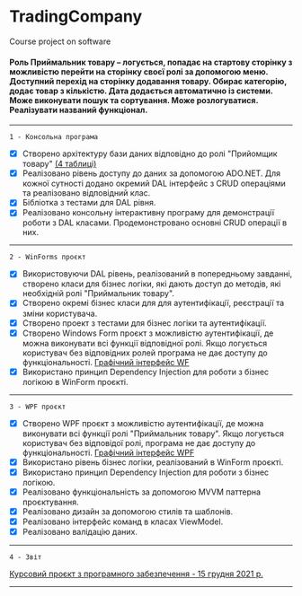 # TradingCompany
Course project on software
#### Роль Приймальник товару – логується, попадає на стартову сторінку з можливістю перейти на сторінку своєї ролі за допомогою меню. Доступний перехід на сторінку додавання товару. Обирає категорію, додає товар з кількістю. Дата додається автоматично із системи. Може виконувати пошук та сортування. Може розлогуватися. Реалізувати названий функціонал.
-----------------------------------------------------------------------------------------------------------------------------------------------------------------------------------

    1 - Консольна програма

- [x] Створено архітектуру бази даних відповідно до ролі "Прийомщик товару" [(4 таблиці)](https://github.com/vitalikkk19/TradingCompany/blob/master/TraidingCompanyDB.png)
- [x] Реалізовано рівень доступу до даних за  допомогою ADO.NET. Для кожної сутності додано окремий DAL інтерфейс з CRUD операціями та реалізовано відповідний клас.
- [x]  Бібліотка з тестами для DAL рівня.
- [x] Реалізовано консольну інтерактивну програму для демонстрації роботи з DAL класами. Продемонстровано основні CRUD операції в них.

-----------------------------------------------------------------------------------------------------------------------------------------------------------------------------------

    2 - WinForms проєкт

- [x] Використовуючи DAL рівень, реалізований в попередньому завданні, створено класи для бізнес логіки, які дають доступ до методів, які необхідній ролі "Приймальник товару".
- [x] Створено окремі бізнес класи для для аутентифікації, реєстрації та зміни користувача.
- [x] Створено проект з тестами для бізнес логіки та  аутентифікації.
- [x] Створено Windows Form проєкт з можливістю аутентифікації, де можна виконувати всі функції відповідної ролі. Якщо логується користувач без відповідних ролей програма не дає доступу до функціональності. [Графічний інтерфейс WF](https://github.com/vitalikkk19/TradingCompany/blob/master/WF_App.png)
- [x] Використано принцип Dependency Injection для роботи з бізнес логікою в WinForm проєкті.

-----------------------------------------------------------------------------------------------------------------------------------------------------------------------------------

    3 - WPF проєкт
 
- [x] Створено WPF проєкт з можливістю аутентифікації, де можна виконувати всі функції ролі "Приймальник товару". Якщо логується користувач без відповідої ролі, програма не дає доступу до функціональності. [Графічний інтерфейс WPF](https://github.com/vitalikkk19/TradingCompany/blob/master/WPF_App.png)
- [x] Використано рівень бізнес логіки, реалізований в WinForm проєкті. 
- [x] Використано принцип Dependency Injection для роботи з бізнес логікою.
- [x] Реалізовано функціональність за допомогою MVVM паттерна проєктування.
- [x] Реалізовано дизайн за допомогою стилів та шаблонів.
- [x] Реалізовано інтерфейс команд в класах ViewModel.
- [x] Реалізовано валідацію даних.   

-----------------------------------------------------------------------------------------------------------------------------------------------------------------------------------

    4 - Звіт

[Курсовий проєкт з програмного забезпечення - 15 грудня 2021 р.](https://github.com/vitalikkk19/TradingCompany/blob/master/Software-Report.pdf)

-----------------------------------------------------------------------------------------------------------------------------------------------------------------------------------


